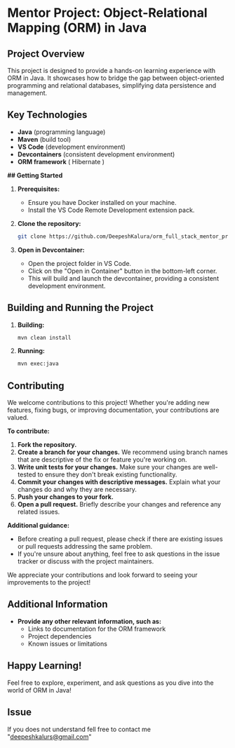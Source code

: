 # Mentor Project: Object-Relational Mapping (ORM) in Java

## Project Overview

This project is designed to provide a hands-on learning experience with ORM in Java. It showcases how to bridge the gap between object-oriented programming and relational databases, simplifying data persistence and management.

## Key Technologies

- **Java** (programming language)
- **Maven** (build tool)
- **VS Code** (development environment)
- **Devcontainers** (consistent development environment)
- **ORM framework** ( Hibernate )

**## Getting Started**

1. **Prerequisites:**
   - Ensure you have Docker installed on your machine.
   - Install the VS Code Remote Development extension pack.

2. **Clone the repository:**
   ```bash
   git clone https://github.com/DeepeshKalura/orm_full_stack_mentor_project
   ```

3. **Open in Devcontainer:**
   - Open the project folder in VS Code.
   - Click on the "Open in Container" button in the bottom-left corner.
   - This will build and launch the devcontainer, providing a consistent development environment.

## Building and Running the Project

1. **Building:**   
     ```bash
     mvn clean install
     ```

2. **Running:**
    ```bash
    mvn exec:java
    ```

## Contributing

We welcome contributions to this project! Whether you're adding new features, fixing bugs, or improving documentation, your contributions are valued.

**To contribute:**

1. **Fork the repository.** 
2. **Create a branch for your changes.** We recommend using branch names that are descriptive of the fix or feature you're working on. 
3. **Write unit tests for your changes.** Make sure your changes are well-tested to ensure they don't break existing functionality.
4. **Commit your changes with descriptive messages.** Explain what your changes do and why they are necessary.
5. **Push your changes to your fork.**
6. **Open a pull request.** Briefly describe your changes and reference any related issues.

**Additional guidance:**

* Before creating a pull request, please check if there are existing issues or pull requests addressing the same problem.
* If you're unsure about anything, feel free to ask questions in the issue tracker or discuss with the project maintainers.

We appreciate your contributions and look forward to seeing your improvements to the project!




## Additional Information

- **Provide any other relevant information, such as:**
   - Links to documentation for the ORM framework
   - Project dependencies
   - Known issues or limitations

## Happy Learning!

Feel free to explore, experiment, and ask questions as you dive into the world of ORM in Java!

## Issue
If you does not understand fell free to contact me "deepeshkalurs@gmail.com"

